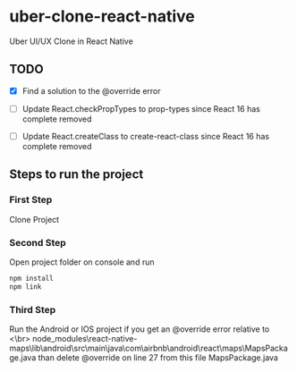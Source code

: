 # uber-clone-react-native
Uber UI/UX Clone in React Native

## TODO
   * [x] Find a solution to the @override error
   * [ ] Update React.checkPropTypes to prop-types since React 16 has complete removed
   * [ ] Update React.createClass to create-react-class since React 16 has complete removed


## Steps to run the project

### First Step
Clone Project

### Second Step
Open project folder on console and run

```sh
npm install
npm link
```

### Third Step
Run the Android or IOS project if you get an @override error relative to <\br>
node_modules\react-native-maps\lib\android\src\main\java\com\airbnb\android\react\maps\MapsPackage.java
than delete @override on line 27 from this file MapsPackage.java
